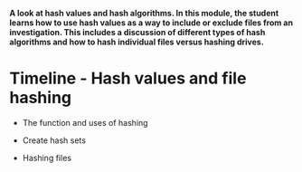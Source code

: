 **A look at hash values and hash algorithms. In this module, the student learns how to use hash values as a way to include or exclude files from an investigation. This includes a discussion of different types of hash algorithms and how to hash individual files versus hashing drives.** 

# Timeline - Hash values and file hashing

- The function and uses of hashing

- Create hash sets

- Hashing files

